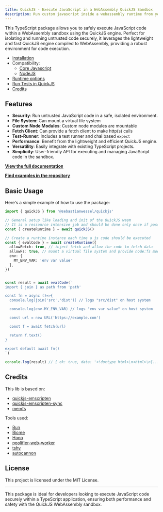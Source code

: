 ```yaml
---
title: QuickJS - Execute JavaScript in a WebAssembly QuickJS Sandbox
description: Run custom javascript inside a webassembly runtime from your Javascript/Typescript application
---
```


This TypeScript package allows you to safely execute JavaScript code within a WebAssembly sandbox using the QuickJS engine. Perfect for isolating and running untrusted code securely, it leverages the lightweight and fast QuickJS engine compiled to WebAssembly, providing a robust environment for code execution.

- [Installation](./intallation.md)
- Compatibility:
  - [Core Javascript](./core-js-compatibility.md)
  - [NodeJS](./node-compatibility.md)
- [Runtime options](./runtime-options.md)
- [Run Tests in QuickJS](./running-tests.md)
- [Credits](./credits.md)

## Features

- **Security**: Run untrusted JavaScript code in a safe, isolated environment.
- **File System**: Can mount a virtual file system
- **Custom Node Modules**: Custom node modules are mountable
- **Fetch Client**: Can provide a fetch client to make http(s) calls
- **Test-Runner**: Includes a test runner and chai based `expect`
- **Performance**: Benefit from the lightweight and efficient QuickJS engine.
- **Versatility**: Easily integrate with existing TypeScript projects.
- **Simplicity**: User-friendly API for executing and managing JavaScript code in the sandbox.

**[View the full documentation](https://sebastianwessel.github.io/quickjs/)**

**[Find examples in the repository](https://github.com/sebastianwessel/quickjs/tree/main/example)**

## Basic Usage

Here's a simple example of how to use the package:

```typescript
import { quickJS } from '@sebastianwessel/quickjs'

// General setup like loading and init of the QuickJS wasm
// It is a ressource intensive job and should be done only once if possible 
const { createRuntime } = await quickJS()

// Create a runtime instance each time a js code should be executed
const { evalCode } = await createRuntime({
  allowFetch: true, // inject fetch and allow the code to fetch data
  allowFs: true, // mount a virtual file system and provide node:fs module
  env: {
    MY_ENV_VAR: 'env var value'
  },
})


const result = await evalCode(`
import { join } as path from 'path'

const fn = async ()=>{
  console.log(join('src','dist')) // logs "src/dist" on host system

  console.log(env.MY_ENV_VAR) // logs "env var value" on host system

  const url = new URL('https://example.com')

  const f = await fetch(url)

  return f.text()
}
  
export default await fn()
`)

console.log(result) // { ok: true, data: '<!doctype html>\n<html>\n[....]</html>\n' }
```

## Credits

This lib is based on:

- [quickjs-emscripten](https://github.com/justjake/quickjs-emscripten)
- [quickjs-emscripten-sync](https://github.com/reearth/quickjs-emscripten-sync)
- [memfs](https://github.com/streamich/memfs)

Tools used:

- [Bun](https://bun.sh)
- [Biome](https://biomejs.dev)
- [Hono](https://hono.dev)
- [poolifier-web-worker](https://github.com/poolifier/poolifier-web-worker)
- [tshy](https://github.com/isaacs/tshy)
- [autocannon](https://github.com/mcollina/autocannon)

## License

This project is licensed under the MIT License.

---

This package is ideal for developers looking to execute JavaScript code securely within a TypeScript application, ensuring both performance and safety with the QuickJS WebAssembly sandbox.
